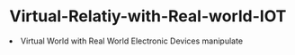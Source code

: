 # Virtual-Relatiy-with-Real-world-IOT

<li>Virtual World with Real World Electronic Devices manipulate</li>
